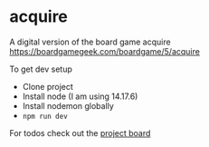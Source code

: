 # acquire

A digital version of the board game acquire https://boardgamegeek.com/boardgame/5/acquire

To get dev setup

- Clone project
- Install node (I am using 14.17.6)
- Install nodemon globally
- `npm run dev`

For todos check out the [project board](https://github.com/merryt/acquire/projects/1)
